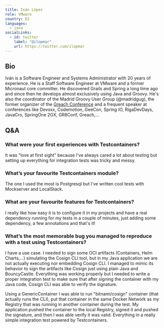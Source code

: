```yaml
---
title: Iván López
role: VMware
country: ES
languages:
  - java
socialLinks:
  - id: twitter
    label: "@ilopmar"
    url: https://twitter.com/ilopmar
---
```

## Bio
Iván is a Software Engineer and Systems Administrator with 20 years of experience. He is a Staff Software Engineer at VMware and a former Micronaut core committer. He discovered Grails and Spring a long time ago and since then he develops almost exclusively using Java and Groovy. He's also the coordinator of the Madrid Groovy User Group (@madridgug), the former organizer of the [Greach Conference](http://greachconf.com) and a frequent speaker at conferences like Devoxx, Codemotion, GeeCon, Spring IO, RigaDevDays, JavaCro, SpringOne 2GX, GR8Conf, Greach,...

## Q&A
### What were your first experiences with Testcontainers?
It was "love at first sight" because I've always cared a lot about testing but setting up everything for integration tests was tricky and messy.

### What’s your favourite Testcontainers module?
The one I used the most is Postgresql but I've written cool tests with Mockserver and LocalStack.

### What are your favourite features for Testcontainers?
I really like how easy it is to configure it in my projects and have a real dependency running for my tests in a couple of minutes, just adding some dependency, a few annotations and that's it!

### What’s the most memorable bug you managed to reproduce with a test using Testcontainers?
I have a use case. I needed to sign some OCI artifacts (Containers, Helm Charts,...) simulating the Cosign CLI tool, but in my Java application we are not actually executing nor embedding Cosign CLI. I managed to mimic its behavior to sign the artifacts like Cosign just using plain Java and BouncyCastle. Everything was working properly but I needed to write a proper integration test to make sure that after signing the container with my Java code, Cosign CLI was able to verify the signature.

Using a GenericContainer I was able to run "bitnami/cosign" container (that actually runs the CLI), put that container in the same Docker Network as my Registry that was running in another container during the test. My application pushed the container to the local Registry, signed it and pushed the signature, and then I was able verify it was valid. Everything in a really simple integration test powered by Testcontainers.